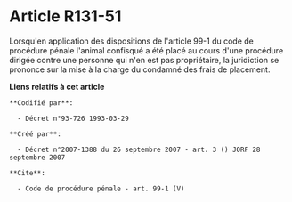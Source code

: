 # Article R131-51

Lorsqu'en application des dispositions de l'article 99-1 du code de procédure pénale l'animal confisqué a été placé au cours
d'une procédure dirigée contre une personne qui n'en est pas propriétaire, la juridiction se prononce sur la mise à la charge
du condamné des frais de placement.

**Liens relatifs à cet article**

	**Codifié par**:

	  - Décret n°93-726 1993-03-29

	**Créé par**:

	  - Décret n°2007-1388 du 26 septembre 2007 - art. 3 () JORF 28 septembre 2007

	**Cite**:

	  - Code de procédure pénale - art. 99-1 (V)
